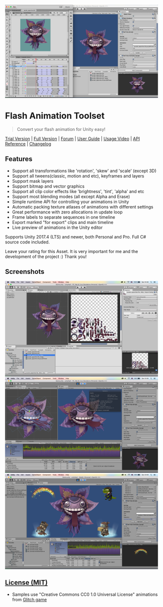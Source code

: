 ![](.github/images/title-icon.png)

# Flash Animation Toolset

> Convert your flash animation for Unity easy!

[Trial Version](https://assetstore.unity.com/packages/tools/animation/flash-animation-toolset-trial-73896) |
[Full Version](https://assetstore.unity.com/packages/tools/animation/flash-animation-toolset-73323) |
[Forum](https://forum.unity.com/threads/1-3-15-flash-animation-toolset.440085) |
[User Guide](Assets/FlashTools/Docs/USERGUIDE.md) |
[Usage Video](http://www.youtube.com/watch?v=uE_XRWZ5KHA) |
[API Reference](Assets/FlashTools/Docs/API.md) |
[Changelog](Assets/FlashTools/Docs/CHANGELOG.md)

## Features

- Support all transformations like 'rotation', 'skew' and 'scale' (except 3D)
- Support all tweens(classic, motion and etc), keyframes and layers
- Support mask layers
- Support bitmap and vector graphics
- Support all clip color effects like 'brightness', 'tint', 'alpha' and etc
- Support most blending modes (all except Alpha and Erase)
- Simple runtime API for controlling your animations in Unity
- Automatic packing texture atlases of animations with different settings
- Great performance with zero allocations in update loop
- Frame labels to separate sequences in one timeline
- Export marked "for export" clips and main timeline
- Live preview of animations in the Unity editor

Supports Unity 2017.4 (LTS) and newer, both Personal and Pro. Full C# source code included.

Leave your rating for this Asset. It is very important for me and the development of the project :) Thank you!

## Screenshots

![](.github/images/screenshot-1.png)
![](.github/images/screenshot-2.png)
![](.github/images/screenshot-3.png)

## [License (MIT)](./LICENSE.md)

* Samples use "Creative Commons CC0 1.0 Universal License" animations from [Glitch game](http://www.glitchthegame.com/public-domain-game-art)
